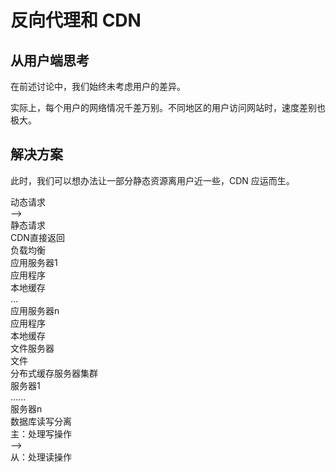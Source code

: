 # 反向代理和 CDN

## 从用户端思考

在前述讨论中，我们始终未考虑用户的差异。

实际上，每个用户的网络情况千差万别。不同地区的用户访问网站时，速度差别也极大。

## 解决方案

此时，我们可以想办法让一部分静态资源离用户近一些，CDN 应运而生。

<div class="flex flex-col bg-cyan justify-center gap-8 p-4">
  <div class="flex flex-row gap-2 justify-between">
    <div class="flex flex-col gap-2 border border-red-50/10 p-4 justify-center bg-cyan">
      <div class="p-4">
        动态请求
      </div>
      <div class="p-4 text-center text-2xl rotate-90">--></div>
    </div>
    <div class="flex flex-col gap-2 border border-red-50/10 p-4 justify-center bg-cyan">
      <div class="p-4">
        静态请求
      </div>
      <div class="flex flex-row">
      <div class="bg-sky p-4 text-center">CDN直接返回</div>
      </div>
    </div>
  </div>
  <div class="flex flex-row gap-2 border border-red-50/10 p-4 justify-center bg-cyan">
      <div class="p-2 text-center">
        负载均衡
      </div>
  </div>
  <div class="flex flex-row gap-2 justify-between">
    <div class="flex flex-col gap-2 border border-red-50/10 p-4 justify-center bg-cyan">
      <div class="p-4">
        应用服务器1
      </div>
      <div class="flex flex-row">
      <div class="bg-sky p-4 text-center">应用程序</div>
      <div class="bg-yellow p-4 text-center">本地缓存</div>
      </div>
    </div>
    <div class="flex flex-col gap-2 border border-red-50/10 p-4 justify-center bg-cyan">
      ...
    </div>
    <div class="flex flex-col gap-2 border border-red-50/10 p-4 justify-center bg-cyan">
      <div class="p-4">
        应用服务器n
      </div>
      <div class="flex flex-row">
      <div class="bg-sky p-4 text-center">应用程序</div>
      <div class="bg-yellow p-4 text-center">本地缓存</div>
      </div>
    </div>
  </div>
  <div class="flex flex-row justify-between">
      <div class="flex flex-col gap-2 border border-red-50/10 p-4  bg-cyan">
        <div class="p-4 text-center">文件服务器</div>
        <div class="bg-sky p-4 text-center">文件</div>
      </div>
      <div class="flex flex-col gap-2 border border-red-50/10 p-4  bg-cyan">
        <div class="p-4">分布式缓存服务器集群</div>
        <div class="bg-sky p-2 text-center">服务器1</div>
        <div class="bg-sky p-2 text-center">......</div>
        <div class="bg-sky p-2 text-center">服务器n</div>
      </div>
      <div class="flex flex-col gap-2 border border-red-50/10 p-4  bg-cyan">
        <div class="p-4 text-center">数据库读写分离</div>
        <div class="bg-sky p-4 text-center">主：处理写操作</div>
        <div class="text-center rotate-90">--></div>
        <div class="bg-sky p-4 text-center">从：处理读操作</div>
      </div>
  </div>
</div>
